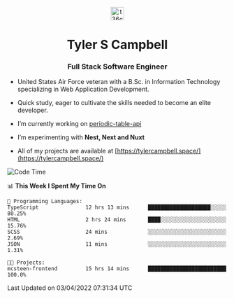 <p align="center">
<a href="https://www.linkedin.com/in/t36campbell" target="blank"><img align="center" src="https://ik.imagekit.io/t36campbell/Portfolio/linkedin.png.original_m8bbGgPh6.png" alt="t36campbell" height="30" width="30" /></a>
</p>
<h1 align="center">Tyler S Campbell</h1>
<h3 align="center">Full Stack Software Engineer</h3>

* United States Air Force veteran with a B.Sc. in Information Technology specializing in Web Application Development. 

* Quick study, eager to cultivate the skills needed to become an elite developer.

* I’m currently working on [periodic-table-api](https://github.com/t36campbell/periodic-table-api)

* I’m experimenting with **Nest, Next and Nuxt**

* All of my projects are available at [https://tylercampbell.space/](https://tylercampbell.space/)

<!--START_SECTION:waka-->
![Code Time](http://img.shields.io/badge/Code%20Time-1%2C541%20hrs%2015%20mins-blue)

📊 **This Week I Spent My Time On** 

```text
💬 Programming Languages: 
TypeScript               12 hrs 13 mins      ████████████████████░░░░░   80.25% 
HTML                     2 hrs 24 mins       ████░░░░░░░░░░░░░░░░░░░░░   15.76% 
SCSS                     24 mins             ░░░░░░░░░░░░░░░░░░░░░░░░░   2.69% 
JSON                     11 mins             ░░░░░░░░░░░░░░░░░░░░░░░░░   1.31%

🐱‍💻 Projects: 
mcsteen-frontend         15 hrs 14 mins      █████████████████████████   100.0%

```


 Last Updated on 03/04/2022 07:31:34 UTC
<!--END_SECTION:waka-->
